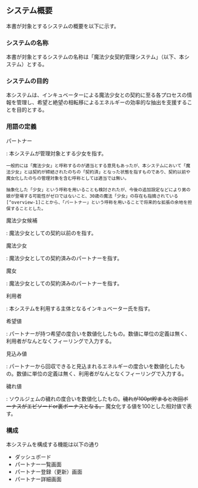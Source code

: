 ## システム概要

本書が対象とするシステムの概要を以下に示す。

### システムの名称

本書が対象とするシステムの名称は「魔法少女契約管理システム」（以下、本システム）とする。

### システムの目的

本システムは、インキュベーターによる魔法少女との契約に至る各プロセスの情報を管理し、希望と絶望の相転移によるエネルギーの効率的な抽出を支援することを目的とする。

### 用語の定義

パートナー

:   本システムが管理対象とする少女を指す。

    一般的には「魔法少女」と呼称するのが適当とする意見もあったが、本システムにおいて「魔法少女」とは契約が締結されたのちの「契約済」となった状態を指すものであり、契約以前や魔女化したのちの管理対象を含む呼称としては適当では無い。

    抽象化した「少女」という呼称を用いることも検討されたが、今後の追加設定などにより男の娘が登場する可能性がゼロではないこと、30歳の魔法「少女」の存在も指摘されている[^overview-1]ことから、「パートナー」という呼称を用いることで将来的な拡張の余地を担保することとした。

魔法少女候補

:    魔法少女としての契約以前のを指す。

魔法少女

:    魔法少女としての契約済みのパートナーを指す。

魔女

:    魔法少女としての契約済みのパートナーを指す。

利用者

:    本システムを利用する主体となるインキュベーター氏を指す。

希望値

:    パートナーが持つ希望の度合いを数値化したもの。数値に単位の定義は無く、利用者がなんとなくフィーリングで入力する。

見込み値

:    パートナーから回収できると見込まれるエネルギーの度合いを数値化したもの。数値に単位の定義は無く、利用者がなんとなくフィーリングで入力する。

穢れ値

:    ソウルジェムの穢れの度合いを数値化したもの。~~穢れが100pt貯まると次回ボーナスがエピソードor裏ボーナスとなる。~~ 魔女化する値を100とした相対値で表す。

### 構成

本システムを構成する機能は以下の通り

- ダッシュボード
- パートナー一覧画面
- パートナー登録（更新）画面
- パートナー詳細画面

[^overview-1]: http://amzn.asia/7MwTr0U
